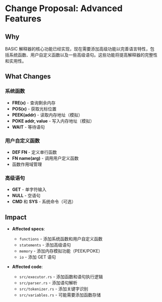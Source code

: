 # Change Proposal: Advanced Features

## Why

BASIC 解释器的核心功能已经实现，现在需要添加高级功能以完善语言特性，包括系统函数、用户自定义函数以及一些高级语句。这些功能将提高解释器的完整性和实用性。

## What Changes

### 系统函数
- **FRE(x)** - 查询剩余内存
- **POS(x)** - 获取光标位置
- **PEEK(addr)** - 读取内存地址（模拟）
- **POKE addr, value** - 写入内存地址（模拟）
- **WAIT** - 等待语句

### 用户自定义函数
- **DEF FN** - 定义单行函数
- **FN name(arg)** - 调用用户定义函数
- 函数作用域管理

### 高级语句
- **GET** - 单字符输入
- **NULL** - 空语句
- **CMD** 和 **SYS** - 系统命令（可选）

## Impact

- **Affected specs**: 
  - `functions` - 添加系统函数和用户自定义函数
  - `statements` - 添加高级语句
  - `memory` - 添加内存模拟功能（PEEK/POKE）
  - `io` - 添加 GET 语句

- **Affected code**: 
  - `src/executor.rs` - 添加函数和语句执行逻辑
  - `src/parser.rs` - 添加语句解析
  - `src/tokenizer.rs` - 添加关键字识别
  - `src/variables.rs` - 可能需要添加函数存储

